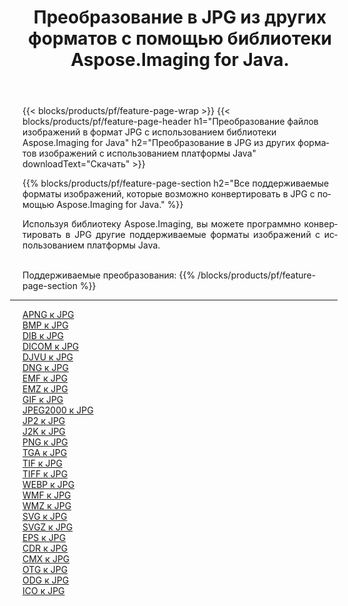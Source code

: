 ﻿---
title: Преобразование в JPG из других форматов с помощью библиотеки Aspose.Imaging for Java. 
weight: 3920
url: /ru/java/conversion/to/jpg 
lang: ru
langdirlevel: 2
locales: zh-hans,ja,it,ru,de,es,fr,nl,id,lt,pl,pt,vi,tr,ko,zh-hant,ar,hi,th,sv,cs,uk,he
description: Используя Aspose.Imaging, вы можете конвертировать в JPG другие форматы с помощью Java.
---

{{< blocks/products/pf/feature-page-wrap >}}
{{< blocks/products/pf/feature-page-header h1="Преобразование файлов изображений в формат JPG с использованием библиотеки Aspose.Imaging for Java" h2="Преобразование в JPG из других форматов изображений с использованием платформы Java" downloadText="Скачать" >}}


{{% blocks/products/pf/feature-page-section  h2="Все поддерживаемые форматы изображений, которые возможно конвертировать в JPG с помощью Aspose.Imaging for Java." %}}
<p align=justify>Используя библиотеку Aspose.Imaging, вы можете программно конвертировать в JPG другие поддерживаемые форматы изображений с использованием платформы Java.</p>
<br/>
Поддерживаемые преобразования:
{{% /blocks/products/pf/feature-page-section %}}
<div class="container-fluid productfamilypage bg-gray">
    <div class="convertypes bg-gray agp-content section">
        <div class="container">
		<hr style="margin-left:-20px;"/>
		<div class="row other-converters">
		    <div class='col-md-2 other-converter remove-lp remove-rp'><a href="/imaging/ru/java/conversion/apng-to-jpg" >APNG к JPG</a></div>
<div class='col-md-2 other-converter remove-lp remove-rp'><a href="/imaging/ru/java/conversion/bmp-to-jpg" >BMP к JPG</a></div>
<div class='col-md-2 other-converter remove-lp remove-rp'><a href="/imaging/ru/java/conversion/dib-to-jpg" >DIB к JPG</a></div>
<div class='col-md-2 other-converter remove-lp remove-rp'><a href="/imaging/ru/java/conversion/dicom-to-jpg" >DICOM к JPG</a></div>
<div class='col-md-2 other-converter remove-lp remove-rp'><a href="/imaging/ru/java/conversion/djvu-to-jpg" >DJVU к JPG</a></div>
<div class='col-md-2 other-converter remove-lp remove-rp'><a href="/imaging/ru/java/conversion/dng-to-jpg" >DNG к JPG</a></div>
<div class='col-md-2 other-converter remove-lp remove-rp'><a href="/imaging/ru/java/conversion/emf-to-jpg" >EMF к JPG</a></div>
<div class='col-md-2 other-converter remove-lp remove-rp'><a href="/imaging/ru/java/conversion/emz-to-jpg" >EMZ к JPG</a></div>
<div class='col-md-2 other-converter remove-lp remove-rp'><a href="/imaging/ru/java/conversion/gif-to-jpg" >GIF к JPG</a></div>
<div class='col-md-2 other-converter remove-lp remove-rp'><a href="/imaging/ru/java/conversion/jpeg2000-to-jpg" >JPEG2000 к JPG</a></div>
<div class='col-md-2 other-converter remove-lp remove-rp'><a href="/imaging/ru/java/conversion/jp2-to-jpg" >JP2 к JPG</a></div>
<div class='col-md-2 other-converter remove-lp remove-rp'><a href="/imaging/ru/java/conversion/j2k-to-jpg" >J2K к JPG</a></div>
<div class='col-md-2 other-converter remove-lp remove-rp'><a href="/imaging/ru/java/conversion/png-to-jpg" >PNG к JPG</a></div>
<div class='col-md-2 other-converter remove-lp remove-rp'><a href="/imaging/ru/java/conversion/tga-to-jpg" >TGA к JPG</a></div>
<div class='col-md-2 other-converter remove-lp remove-rp'><a href="/imaging/ru/java/conversion/tif-to-jpg" >TIF к JPG</a></div>
<div class='col-md-2 other-converter remove-lp remove-rp'><a href="/imaging/ru/java/conversion/tiff-to-jpg" >TIFF к JPG</a></div>
<div class='col-md-2 other-converter remove-lp remove-rp'><a href="/imaging/ru/java/conversion/webp-to-jpg" >WEBP к JPG</a></div>
<div class='col-md-2 other-converter remove-lp remove-rp'><a href="/imaging/ru/java/conversion/wmf-to-jpg" >WMF к JPG</a></div>
<div class='col-md-2 other-converter remove-lp remove-rp'><a href="/imaging/ru/java/conversion/wmz-to-jpg" >WMZ к JPG</a></div>
<div class='col-md-2 other-converter remove-lp remove-rp'><a href="/imaging/ru/java/conversion/svg-to-jpg" >SVG к JPG</a></div>
<div class='col-md-2 other-converter remove-lp remove-rp'><a href="/imaging/ru/java/conversion/svgz-to-jpg" >SVGZ к JPG</a></div>
<div class='col-md-2 other-converter remove-lp remove-rp'><a href="/imaging/ru/java/conversion/eps-to-jpg" >EPS к JPG</a></div>
<div class='col-md-2 other-converter remove-lp remove-rp'><a href="/imaging/ru/java/conversion/cdr-to-jpg" >CDR к JPG</a></div>
<div class='col-md-2 other-converter remove-lp remove-rp'><a href="/imaging/ru/java/conversion/cmx-to-jpg" >CMX к JPG</a></div>
<div class='col-md-2 other-converter remove-lp remove-rp'><a href="/imaging/ru/java/conversion/otg-to-jpg" >OTG к JPG</a></div>
<div class='col-md-2 other-converter remove-lp remove-rp'><a href="/imaging/ru/java/conversion/odg-to-jpg" >ODG к JPG</a></div>
<div class='col-md-2 other-converter remove-lp remove-rp'><a href="/imaging/ru/java/conversion/ico-to-jpg" >ICO к JPG</a></div>
                </div>
        </div>
    </div>
</div>
<br/>


